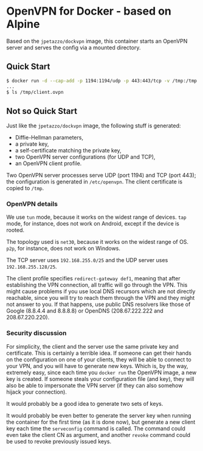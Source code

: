 # OpenVPN for Docker - based on Alpine

Based on the `jpetazzo/dockvpn` image, this container starts an OpenVPN server and serves the config via a mounted directory.

## Quick Start

```bash
$ docker run -d --cap-add -p 1194:1194/udp -p 443:443/tcp -v /tmp:/tmp clma/dockvpn
...
$ ls /tmp/client.ovpn
```

## Not so Quick Start

Just like the `jpetazzo/dockvpn` image, the following stuff is generated:

- Diffie-Hellman parameters,
- a private key,
- a self-certificate matching the private key,
- two OpenVPN server configurations (for UDP and TCP),
- an OpenVPN client profile.

Two OpenVPN server processes serve UDP (port 1194) and TCP (port 443); the configuration is generated in `/etc/openvpn`. The client certificate is copied to `/tmp`.

### OpenVPN details

We use `tun` mode, because it works on the widest range of devices. `tap` mode, for instance, does not work on Android, except if the device
is rooted.

The topology used is `net30`, because it works on the widest range of OS. `p2p`, for instance, does not work on Windows.

The TCP server uses `192.168.255.0/25` and the UDP server uses
`192.168.255.128/25`.

The client profile specifies `redirect-gateway def1`, meaning that after establishing the VPN connection, all traffic will go through the VPN. This might cause problems if you use local DNS recursors which are not directly reachable, since you will try to reach them through the VPN and they might not answer to you. If that happens, use public DNS resolvers like those of Google (8.8.4.4 and 8.8.8.8) or OpenDNS (208.67.222.222 and 208.67.220.220).


### Security discussion

For simplicity, the client and the server use the same private key and
certificate. This is certainly a terrible idea. If someone can get their
hands on the configuration on one of your clients, they will be able to
connect to your VPN, and you will have to generate new keys. Which is,
by the way, extremely easy, since each time you `docker run` the OpenVPN
image, a new key is created. If someone steals your configuration file
(and key), they will also be able to impersonate the VPN server (if they
can also somehow hijack your connection).

It would probably be a good idea to generate two sets of keys.

It would probably be even better to generate the server key when
running the container for the first time (as it is done now), but
generate a new client key each time the `serveconfig` command is
called. The command could even take the client CN as argument, and
another `revoke` command could be used to revoke previously issued
keys.
